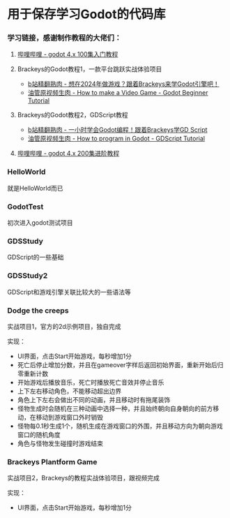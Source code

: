 # 用于保存学习Godot的代码库

### 学习链接，感谢制作教程的大佬们：

1. [哔哩哔哩 - godot 4.x 100集入门教程](https://www.bilibili.com/video/av253177516/)
2. Brackeys的Godot教程1，一款平台跳跃实战体验项目

   * [b站精翻熟肉 - 想在2024年做游戏？跟着Brackeys来学Godot引擎吧！](https://www.bilibili.com/video/av1153814621/)
   * [油管原视频生肉 - How to make a Video Game - Godot Beginner Tutorial](https://www.youtube.com/watch?v=LOhfqjmasi0)
3. Brackeys的Godot教程2，GDScript教程

   * [b站精翻熟肉 - 一小时学会Godot编程！跟着Brackeys学GD Script](https://www.bilibili.com/video/av1004605166/)
   * [油管原视频生肉 - How to program in Godot - GDScript Tutorial](https://www.youtube.com/watch?v=e1zJS31tr88)
4. [哔哩哔哩 - godot 4.x 200集进阶教程](https://space.bilibili.com/479412933/channel/collectiondetail?sid=546592)

### HelloWorld

就是HelloWorld而已

### GodotTest

初次进入godot测试项目

### GDSStudy

GDScript的一些基础

### GDSStudy2

GDScript和游戏引擎关联比较大的一些语法等

### Dodge the creeps

实战项目1，官方的2d示例项目，独自完成

实现：

* UI界面，点击Start开始游戏，每秒增加1分
* 死亡后停止增加分数，并且在gameover字样后返回初始界面，重新开始后归零重新计数
* 开始游戏后播放音乐，死亡时播放死亡音效并停止音乐
* 上下左右移动角色，不能移动超出边界
* 角色上下左右会做出不同的动画，并且移动时有拖尾装饰
* 怪物生成时会随机在三种动画中选择一种，并且始终朝向自身朝向的前方移动，在移动到游戏窗口外时销毁
* 怪物每0.1秒生成1个，随机生成在游戏窗口的外围，并且移动方向为朝向游戏窗口的随机角度
* 角色与怪物发生碰撞时游戏结束

### Brackeys Plantform Game

实战项目2，Brackeys的教程实战体验项目，跟视频完成

实现：

* UI界面，点击Start开始游戏，每秒增加1分
